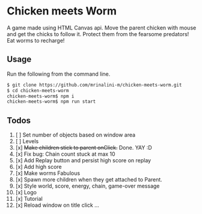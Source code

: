 # Chicken meets Worm

A game made using HTML Canvas api. Move the parent chicken with mouse and get the chicks to follow it. Protect them from the fearsome predators! Eat worms to recharge!

## Usage

Run the following from the command line.

```bash
$ git clone https://github.com/mrinalini-m/chicken-meets-worm.git
$ cd chicken-meets-worm
chicken-meets-worm$ npm i
chicken-meets-worm$ npm run start
```

## Todos

1. [ ] Set number of objects based on window area
2. [ ] Levels
3. [x] ~~Make children stick to parent onClick.~~ Done. YAY :D
4. [x] Fix bug: Chain count stuck at max 10
5. [x] Add Replay button and persist high score on replay
6. [x] Add high score
7. [x] Make worms Fabulous
8. [x] Spawn more children when they get attached to Parent.
9. [x] Style world, score, energy, chain, game-over message
10. [x] Logo
11. [x] Tutorial
12. [x] Reload window on title click
        ...
